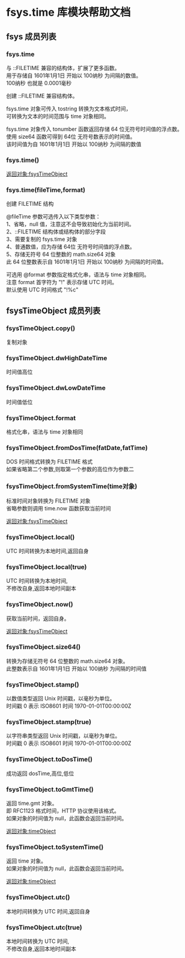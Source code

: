 # fsys.time 库模块帮助文档

<a id="fsys"></a>
## fsys 成员列表


<a id="fsys.time"></a>
### fsys.time 
 与 ::FILETIME 兼容的结构体，扩展了更多函数。  
用于存储自 1601年1月1日 开始以 100纳秒 为间隔的数值。  
100纳秒 也就是 0.0001毫秒

创建 ::FILETIME 兼容结构体。  
  
fsys.time 对象可传入 tostring 转换为文本格式时间，  
可转换为文本的时间范围与 time 对象相同。  
  
fsys.time 对象传入 tonumber 函数返回存储 64 位无符号时间值的浮点数。  
使用 size64 函数可得到 64位 无符号数表示的时间值。  
该时间值为自 1601年1月1日 开始以 100纳秒 为间隔的数值

<a id="fsys.time"></a>
### fsys.time() 
 [返回对象:fsysTimeObject](#fsysTimeObject)

<a id="fsys.time"></a>
### fsys.time(fileTime,format) 
 创建 FILETIME 结构  
  
@fileTime 参数可选传入以下类型参数：  
1、省略，null 值，注意这不会导致初始化为当前时间。  
2、::FILETIME 结构体或结构体的部分字段  
3、需要复制的 fsys.time 对象  
4、普通数值，应为存储 64位 无符号时间值的浮点数。  
5、存储无符号 64 位整数的 math.size64 对象  
此 64 位整数表示自 1601年1月1日 开始以 100纳秒 为间隔的时间值。  
  
可选用 @format 参数指定格式化串，语法与 time 对象相同。  
注意 format 首字符为 "!" 表示存储 UTC 时间。  
默认使用 UTC 时间格式 "!%c"

<a id="fsysTimeObject"></a>
## fsysTimeObject 成员列表


<a id="fsysTimeObject.copy"></a>
### fsysTimeObject.copy() 
 复制对象

<a id="fsysTimeObject.dwHighDateTime"></a>
### fsysTimeObject.dwHighDateTime 
 时间值高位

<a id="fsysTimeObject.dwLowDateTime"></a>
### fsysTimeObject.dwLowDateTime 
 时间值低位

<a id="fsysTimeObject.format"></a>
### fsysTimeObject.format 
 格式化串，语法与 time 对象相同

<a id="fsysTimeObject.fromDosTime"></a>
### fsysTimeObject.fromDosTime(fatDate,fatTime) 
 DOS 时间格式转换为 FILETIME 格式  
如果省略第二个参数,则取第一个参数的高位作为参数二

<a id="fsysTimeObject.fromSystemTime"></a>
### fsysTimeObject.fromSystemTime(time对象) 
 标准时间对象转换为 FILETIME 对象  
省略参数则调用 time.now 函数获取当前时间  
  
[返回对象:fsysTimeObject](#fsysTimeObject)

<a id="fsysTimeObject.local"></a>
### fsysTimeObject.local() 
 UTC 时间转换为本地时间,返回自身

<a id="fsysTimeObject.local"></a>
### fsysTimeObject.local(true) 
 UTC 时间转换为本地时间,  
不修改自身,返回本地时间副本

<a id="fsysTimeObject.now"></a>
### fsysTimeObject.now() 
 获取当前时间，返回自身。  
  
[返回对象:fsysTimeObject](#fsysTimeObject)

<a id="fsysTimeObject.size64"></a>
### fsysTimeObject.size64() 
 转换为存储无符号 64 位整数的 math.size64 对象。  
此整数表示自 1601年1月1日 开始以 100纳秒 为间隔的时间值

<a id="fsysTimeObject.stamp"></a>
### fsysTimeObject.stamp() 
 以数值类型返回 Unix 时间戳，以毫秒为单位。  
时间戳 0 表示 ISO8601 时间 1970-01-01T00:00:00Z

<a id="fsysTimeObject.stamp"></a>
### fsysTimeObject.stamp(true) 
 以字符串类型返回 Unix 时间戳，以毫秒为单位。  
时间戳 0 表示 ISO8601 时间 1970-01-01T00:00:00Z

<a id="fsysTimeObject.toDosTime"></a>
### fsysTimeObject.toDosTime() 
 成功返回 dosTime,高位,低位

<a id="fsysTimeObject.toGmtTime"></a>
### fsysTimeObject.toGmtTime() 
 返回 time.gmt 对象。  
即 RFC1123 格式时间，HTTP 协议使用该格式。  
如果对象的时间值为 null，此函数会返回当前时间。  
  
[返回对象:timeObject](https://www.aardio.com/zh-cn/doc/library-reference/time/_.html#timeObject)

<a id="fsysTimeObject.toSystemTime"></a>
### fsysTimeObject.toSystemTime() 
 返回 time 对象。  
如果对象的时间值为 null，此函数会返回当前时间。  
  
[返回对象:timeObject](https://www.aardio.com/zh-cn/doc/library-reference/time/_.html#timeObject)

<a id="fsysTimeObject.utc"></a>
### fsysTimeObject.utc() 
 本地时间转换为 UTC 时间,返回自身

<a id="fsysTimeObject.utc"></a>
### fsysTimeObject.utc(true) 
 本地时间转换为 UTC 时间,  
不修改自身,返回本地时间副本
